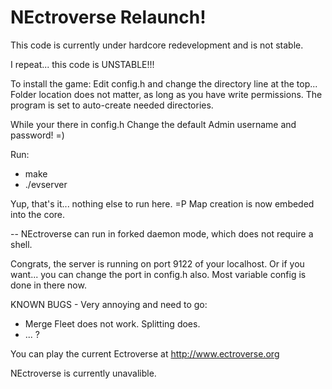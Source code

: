 NEctroverse Relaunch!
========
This code is currently under hardcore redevelopment and is not stable.


I repeat... this code is UNSTABLE!!!


To install the game:
Edit config.h and change the directory line at the top...
Folder location does not matter, as long as you have write permissions.
The program is set to auto-create needed directories.

While your there in config.h
Change the default Admin username and password! =)


Run:
* make 
* ./evserver

Yup, that's it... nothing else to run here. =P
Map creation is now embeded into the core.

-- NEctroverse can run in forked daemon mode, which does not require a shell.

Congrats, the server is running on port 9122 of your localhost.
Or if you want... you can change the port in config.h also.
Most variable config is done in there now.

KNOWN BUGS - Very annoying and need to go:
* Merge Fleet does not work. Splitting does.
* ... ?


You can play the current Ectroverse at http://www.ectroverse.org

NEctroverse is currently unavalible.
